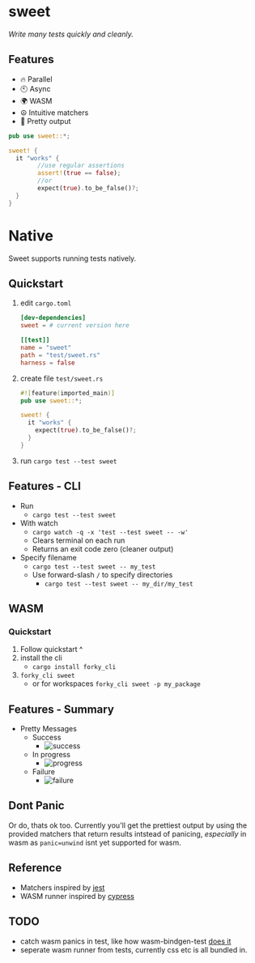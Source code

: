 # sweet

*Write many tests quickly and cleanly.*

## Features

- 🔥 Parallel
- 🕙 Async
- 🌍 WASM
- ☮️ Intuitive matchers
- 🌈 Pretty output



```rust
pub use sweet::*;

sweet! {
  it "works" {
		//use regular assertions
		assert!(true == false);
		//or
		expect(true).to_be_false()?;
  }
}
```

# Native

Sweet supports running tests natively.

## Quickstart

1. edit `cargo.toml`
	```toml
	[dev-dependencies]
	sweet = # current version here

	[[test]]
	name = "sweet"
	path = "test/sweet.rs"
	harness = false
	```
1. create file `test/sweet.rs`
	```rust
	#![feature(imported_main)]
	pub use sweet::*;

	sweet! {
	  it "works" {
	    expect(true).to_be_false()?;
	  }
	}
	```
2. run `cargo test --test sweet`


## Features - CLI
- Run 
	- `cargo test --test sweet`
- With watch
	- `cargo watch -q -x 'test --test sweet -- -w'`
	- Clears terminal on each run
	- Returns an exit code zero (cleaner output)
- Specify filename
	- `cargo test --test sweet -- my_test`
	- Use forward-slash `/` to specify directories
		- `cargo test --test sweet -- my_dir/my_test`

## WASM

### Quickstart

1. Follow quickstart ^
2. install the cli
   - `cargo install forky_cli`
3. `forky_cli sweet`
   - or for workspaces `forky_cli sweet -p my_package`

## Features - Summary
- Pretty Messages
	- Success
		- ![success](https://raw.githubusercontent.com/mrchantey/forky/main/docs/images/success.png)
	- In progress
		- ![progress](https://raw.githubusercontent.com/mrchantey/forky/main/docs/images/progress.png)
	- Failure
		- ![failure](https://raw.githubusercontent.com/mrchantey/forky/main/docs/images/failure.png)

## Dont Panic

Or do, thats ok too. Currently you'll get the prettiest output by using the provided matchers that return results intstead of panicing, *especially* in wasm as `panic=unwind` isnt yet supported for wasm.

## Reference
- Matchers inspired by [jest](https://jestjs.io/)
- WASM runner inspired by [cypress](https://www.cypress.io/)

## TODO
- catch wasm panics in test, like how wasm-bindgen-test [does it](https://github.com/rustwasm/wasm-bindgen/blob/74bfc1f85ead6a3e0c37a86e5f93df3e692e217a/crates/test/src/rt/mod.rs#L227-L240)
- seperate wasm runner from tests, currently css etc is all bundled in.